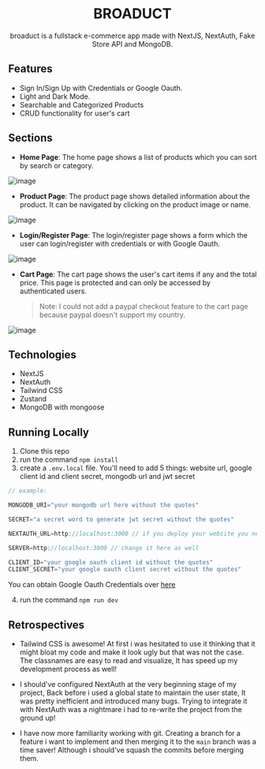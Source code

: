 <h1 align="center">
BROADUCT
</h1>

<p align="center">
broaduct is a fullstack e-commerce app made with NextJS, NextAuth, Fake Store API and MongoDB.
</p>

## Features

- Sign In/Sign Up with Credentials or Google Oauth.
- Light and Dark Mode.
- Searchable and Categorized Products
- CRUD functionality for user's cart

## Sections

- **Home Page**: The home page shows a list of products which you can sort by search or category.

![image](https://user-images.githubusercontent.com/88052316/153936245-0683a3b2-4b22-4916-ae70-9bbf31f492f1.png)

- **Product Page**: The product page shows detailed information about the product. It can be navigated by clicking on the product image or name.

![image](https://user-images.githubusercontent.com/88052316/153936360-feff69a7-39da-49af-97c7-12fd3ed70949.png)


- **Login/Register Page**: The login/register page shows a form which the user can login/register with credentials or with Google Oauth.

![image](https://user-images.githubusercontent.com/88052316/153936066-40093748-7efe-49f8-be9e-dd33b75323bf.png)

- **Cart Page**: The cart page shows the user's cart items if any and the total price. This page is protected and can only be accessed by authenticated users.

  > Note: I could not add a paypal checkout feature to the cart page because paypal doesn't support my country.

![image](https://user-images.githubusercontent.com/88052316/153936535-b745b9c9-2a25-42f3-8430-f634e89f2d63.png)


## Technologies

- NextJS
- NextAuth
- Tailwind CSS
- Zustand
- MongoDB with mongoose

## Running Locally

1. Clone this repo
2. run the command `npm install`
3. create a `.env.local` file. You'll need to add 5 things: website url, google client id and client secret, mongodb url and jwt secret

```javascript
// example:

MONGODB_URI="your mongodb url here without the quotes"

SECRET="a secret word to generate jwt secret without the quotes"

NEXTAUTH_URL=http://localhost:3000 // if you deploy your website you need to change this to the website url

SERVER=http://localhost:3000 // change it here as well

CLIENT_ID="your google oauth client id without the quotes"
CLIENT_SECRET="your google oauth client secret without the quotes"

```

You can obtain Google Oauth Credentials over [here](https://developers.google.com/identity/protocols/oauth2)

4. run the command `npm run dev`

## Retrospectives

- Tailwind CSS is awesome! At first i was hesitated to use it thinking that it might bloat my code and make it look ugly but that was not the case. The classnames are easy to read and visualize, It has speed up my development process as well!

- I should've configured NextAuth at the very beginning stage of my project, Back before i used a global state to maintain the user state, It was pretty inefficient and introduced many bugs. Trying to integrate it with NextAuth was a nightmare i had to re-write the project from the ground up!

- I have now more familiarity working with git. Creating a branch for a feature i want to implement and then merging it to the `main` branch was a time saver! Although i should've squash the commits before merging them.
